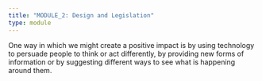 ```yaml
---
title: "MODULE_2: Design and Legislation"
type: module
---
```

One way in which we might create a positive impact is by using technology to persuade people to think or act differently, by providing new forms of information or by suggesting different ways to see what is happening around them.
